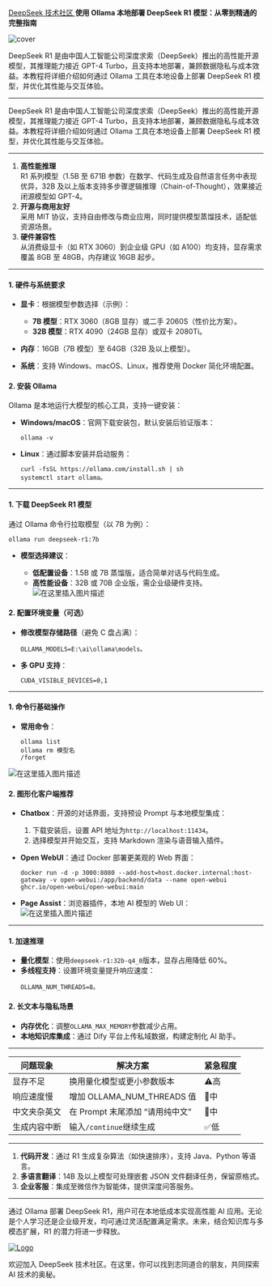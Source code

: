 [DeepSeek 技术社区 ](https://deepseek.csdn.net/)**使用 Ollama 本地部署 DeepSeek R1 模型：从零到精通的完整指南**

<!---->

![cover](https://i-blog.csdnimg.cn/direct/4295d25718a54aa587e899baf4cd5449.png)

DeepSeek R1 是由中国人工智能公司深度求索（DeepSeek）推出的高性能开源模型，其推理能力接近 GPT-4 Turbo，且支持本地部署，兼顾数据隐私与成本效益。本教程将详细介绍如何通过 Ollama 工具在本地设备上部署 DeepSeek R1 模型，并优化其性能与交互体验。

<!---->

***

DeepSeek R1 是由中国人工智能公司深度求索（DeepSeek）推出的高性能开源模型，其推理能力接近 GPT-4 Turbo，且支持本地部署，兼顾数据隐私与成本效益。本教程将详细介绍如何通过 Ollama 工具在本地设备上部署 DeepSeek R1 模型，并优化其性能与交互体验。

***

1. **高性能推理**\
   R1 系列模型（1.5B 至 671B 参数）在数学、代码生成及自然语言任务中表现优异，32B 及以上版本支持多步骤逻辑推理（Chain-of-Thought），效果接近闭源模型如 GPT-4。
2. **开源与商用友好**\
   采用 MIT 协议，支持自由修改与商业应用，同时提供模型蒸馏技术，适配低资源场景。
3. **硬件兼容性**\
   从消费级显卡（如 RTX 3060）到企业级 GPU（如 A100）均支持，显存需求覆盖 8GB 至 48GB，内存建议 16GB 起步。

***

#### [](https://link.csdn.net/?target=)1. 硬件与系统要求

* **显卡**：根据模型参数选择（示例）：

  * **7B 模型**：RTX 3060（8GB 显存）或二手 2060S（性价比方案）。
  * **32B 模型**：RTX 4090（24GB 显存）或双卡 2080Ti。

* **内存**：16GB（7B 模型）至 64GB（32B 及以上模型）。

* **系统**：支持 Windows、macOS、Linux，推荐使用 Docker 简化环境配置。

#### [](https://link.csdn.net/?target=)2. 安装 Ollama

Ollama 是本地运行大模型的核心工具，支持一键安装：

* **Windows/macOS**：官网下载安装包，默认安装后验证版本：
  ```
  ollama -v  
  ```
* **Linux**：通过脚本安装并启动服务：
  ```
  curl -fsSL https://ollama.com/install.sh | sh
  systemctl start ollama。
  ```

***

#### [](https://link.csdn.net/?target=)1. 下载 DeepSeek R1 模型

通过 Ollama 命令行拉取模型（以 7B 为例）：

```
ollama run deepseek-r1:7b  
```

* **模型选择建议**：

  * **低配置设备**：1.5B 或 7B 蒸馏版，适合简单对话与代码生成。
  * **高性能设备**：32B 或 70B 企业版，需企业级硬件支持。\
    ![在这里插入图片描述](https://i-blog.csdnimg.cn/direct/3ce16d09fc3c4336b2c739008f31c08b.png)

#### [](https://link.csdn.net/?target=)2. 配置环境变量（可选）

* **修改模型存储路径**（避免 C 盘占满）：
  ```
  OLLAMA_MODELS=E:\ai\ollama\models。
  ```
* **多 GPU 支持**：
  ```
  CUDA_VISIBLE_DEVICES=0,1  
  ```

***

#### [](https://link.csdn.net/?target=)1. 命令行基础操作

* **常用命令**：
  ```
  ollama list       
  ollama rm 模型名  
  /forget           
  ```

![在这里插入图片描述](https://i-blog.csdnimg.cn/direct/068f105a99fc4b4c846c30878e5c6071.png)

#### [](https://link.csdn.net/?target=)2. 图形化客户端推荐

* **Chatbox**：开源的对话界面，支持预设 Prompt 与本地模型集成：

  1. 下载安装后，设置 API 地址为`http://localhost:11434`。
  2. 选择模型并开始交互，支持 Markdown 渲染与语音输入插件。

* **Open WebUI**：通过 Docker 部署更美观的 Web 界面：

  ```
  docker run -d -p 3000:8080 --add-host=host.docker.internal:host-gateway -v open-webui:/app/backend/data --name open-webui ghcr.io/open-webui/open-webui:main
  ```

* **Page Assist**：浏览器插件，本地 AI 模型的 Web UI：\
  ![在这里插入图片描述](https://i-blog.csdnimg.cn/direct/f1e10bef01bc4c89aa10aa6fed8227a7.png)

***

#### [](https://link.csdn.net/?target=)1. 加速推理

* **量化模型**：使用`deepseek-r1:32b-q4_0`版本，显存占用降低 60%。
* **多线程支持**：设置环境变量提升响应速度：
  ```
  OLLAMA_NUM_THREADS=8。
  ```

#### [](https://link.csdn.net/?target=)2. 长文本与隐私场景

* **内存优化**：调整`OLLAMA_MAX_MEMORY`参数减少占用。
* **本地知识库集成**：通过 Dify 平台上传私域数据，构建定制化 AI 助手。

***

| 问题现象   | 解决方案                      | 紧急程度 |
| ------ | ------------------------- | ---- |
| 显存不足   | 换用量化模型或更小参数版本             | ⚠️高  |
| 响应速度慢  | 增加 OLLAMA\_NUM\_THREADS 值 | 🔧中  |
| 中文夹杂英文 | 在 Prompt 末尾添加 “请用纯中文”     | 🔧中  |
| 生成内容中断 | 输入`/continue`继续生成         | ✅低   |

***

1. **代码开发**：通过 R1 生成复杂算法（如快速排序），支持 Java、Python 等语言。
2. **多语言翻译**：14B 及以上模型可处理嵌套 JSON 文件翻译任务，保留原格式。
3. **企业客服**：集成至微信作为智能体，提供深度问答服务。

***

通过 Ollama 部署 DeepSeek R1，用户可在本地低成本实现高性能 AI 应用。无论是个人学习还是企业级开发，均可通过灵活配置满足需求。未来，结合知识库与多模态扩展，R1 的潜力将进一步释放。

<!---->

<!---->

[![Logo](https://devpress.csdnimg.cn/f59876a570404b19b2595832d3015245.png)](https://deepseek.csdn.net/)

欢迎加入 DeepSeek 技术社区。在这里，你可以找到志同道合的朋友，共同探索 AI 技术的奥秘。

<!---->
